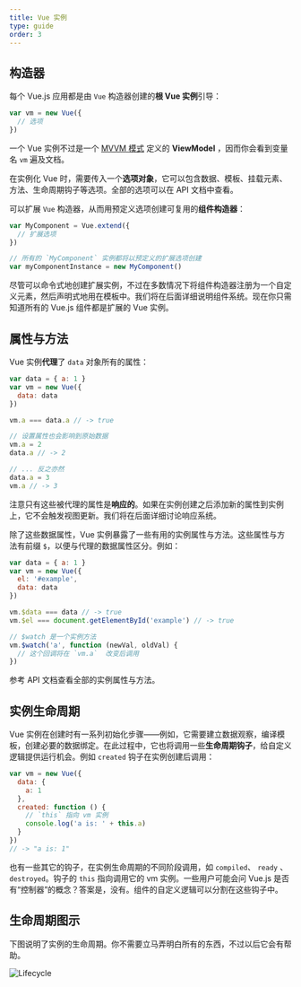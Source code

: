 ```yaml
---
title: Vue 实例
type: guide
order: 3
---
```


## 构造器

每个 Vue.js 应用都是由 `Vue` 构造器创建的**根 Vue 实例**引导：

``` js
var vm = new Vue({
  // 选项
})
```

一个 Vue 实例不过是一个 [MVVM 模式](https://en.wikipedia.org/wiki/Model_View_ViewModel) 定义的 **ViewModel** ，因而你会看到变量名 `vm` 遍及文档。

在实例化 Vue 时，需要传入一个**选项对象**，它可以包含数据、模板、挂载元素、方法、生命周期钩子等选项。全部的选项可以在 API 文档中查看。

可以扩展 `Vue` 构造器，从而用预定义选项创建可复用的**组件构造器**：

``` js
var MyComponent = Vue.extend({
  // 扩展选项
})

// 所有的 `MyComponent` 实例都将以预定义的扩展选项创建
var myComponentInstance = new MyComponent()
```

尽管可以命令式地创建扩展实例，不过在多数情况下将组件构造器注册为一个自定义元素，然后声明式地用在模板中。我们将在后面详细说明组件系统。现在你只需知道所有的 Vue.js 组件都是扩展的 Vue 实例。

## 属性与方法

Vue 实例**代理**了 `data` 对象所有的属性：

``` js
var data = { a: 1 }
var vm = new Vue({
  data: data
})

vm.a === data.a // -> true

// 设置属性也会影响到原始数据
vm.a = 2
data.a // -> 2

// ... 反之亦然
data.a = 3
vm.a // -> 3
```

注意只有这些被代理的属性是**响应的**。如果在实例创建之后添加新的属性到实例上，它不会触发视图更新。我们将在后面详细讨论响应系统。

除了这些数据属性，Vue 实例暴露了一些有用的实例属性与方法。这些属性与方法有前缀  `$`，以便与代理的数据属性区分。例如：

``` js
var data = { a: 1 }
var vm = new Vue({
  el: '#example',
  data: data
})

vm.$data === data // -> true
vm.$el === document.getElementById('example') // -> true

// $watch 是一个实例方法
vm.$watch('a', function (newVal, oldVal) {
  // 这个回调将在 `vm.a`  改变后调用
})
```

参考 API 文档查看全部的实例属性与方法。

## 实例生命周期

Vue 实例在创建时有一系列初始化步骤——例如，它需要建立数据观察，编译模板，创建必要的数据绑定。在此过程中，它也将调用一些**生命周期钩子**，给自定义逻辑提供运行机会。例如 `created`  钩子在实例创建后调用：

``` js
var vm = new Vue({
  data: {
    a: 1
  },
  created: function () {
    // `this` 指向 vm 实例
    console.log('a is: ' + this.a)
  }
})
// -> "a is: 1"
```

也有一些其它的钩子，在实例生命周期的不同阶段调用，如 `compiled`、 `ready` 、`destroyed`。钩子的 `this` 指向调用它的 vm 实例。一些用户可能会问 Vue.js 是否有“控制器”的概念？答案是，没有。组件的自定义逻辑可以分割在这些钩子中。

## 生命周期图示

下图说明了实例的生命周期。你不需要立马弄明白所有的东西，不过以后它会有帮助。

![Lifecycle](/images/lifecycle.png)
